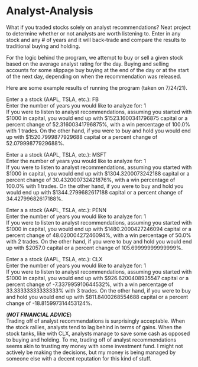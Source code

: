 # Analyst-Analysis
What if you traded stocks solely on analyst recommendations? Neat project to determine whether or not analysts are worth listening to. Enter in any stock and any # of years and it will back-trade and compare the results to traditional buying and holding.

For the logic behind the program, we attempt to buy or sell a given stock based on the average analyst rating for the day. Buying and selling accounts for some slippage buy buying at the end of the day or at the start of the next day, depending on when the recommendation was released.

Here are some example results of running the program (taken on 7/24/21).

Enter a a stock (AAPL, TSLA, etc.): FB                                         
Enter the number of years you would like to analyze for: 1                                         
If you were to listen to analyst recommendations, assuming you started with $1000 in capital, you would end up with $1523.1600341796875 capital or a percent change of 52.31600341796875%, with a win percentage of 100.0% with 1 trades.
On the other hand, if you were to buy and hold you would end up with $1520.7999877929688 capital or a percent change of 52.07999877929688%.

Enter a a stock (AAPL, TSLA, etc.): MSFT                                         
Enter the number of years you would like to analyze for: 1                                         
If you were to listen to analyst recommendations, assuming you started with $1000 in capital, you would end up with $1304.3200073242188 capital or a percent change of 30.432000732421876%, with a win percentage of 100.0% with 1 trades.
On the other hand, if you were to buy and hold you would end up with $1344.2799682617188 capital or a percent change of 34.42799682617188%.

Enter a a stock (AAPL, TSLA, etc.): PENN                                         
Enter the number of years you would like to analyze for: 1                                         
If you were to listen to analyst recommendations, assuming you started with $1000 in capital, you would end up with $1480.2000427246094 capital or a percent change of 48.02000427246094%, with a win percentage of 50.0% with 2 trades.
On the other hand, if you were to buy and hold you would end up with $2057.0 capital or a percent change of 105.69999999999999%.

Enter a a stock (AAPL, TSLA, etc.): CLX                                         
Enter the number of years you would like to analyze for: 1                                         
If you were to listen to analyst recommendations, assuming you started with $1000 in capital, you would end up with $926.6200408935547 capital or a percent change of -7.337995910644532%, with a win percentage of 33.33333333333333% with 3 trades.
On the other hand, if you were to buy and hold you would end up with $811.8400268554688 capital or a percent change of -18.815997314453124%.

(***NOT FINANCIAL ADVICE***)                                         
Trading off of analyst recommendations is surprisingly acceptable. When the stock rallies, analysts tend to lag behind in terms of gains. When the stock tanks, like with CLX, analysts manage to save some cash as opposed to buying and holding. To me, trading off of analyst recommendations seems akin to trusting my money with some investment fund. I might not actively be making the decisions, but my money is being managed by someone else with a decent reputation for this kind of stuff.
